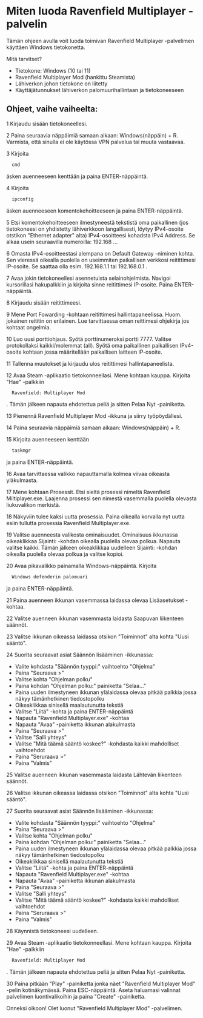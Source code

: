 
# Miten luoda Ravenfield Multiplayer -palvelin

Tämän ohjeen avulla voit luoda toimivan Ravenfield Multiplayer -palvelimen käyttäen Windows tietokonetta.

Mitä tarvitset?

- Tietokone: Windows (10 tai 11)
- Ravenfield Multiplayer Mod (hankittu Steamista)
- Lähiverkon johon tietokone on liitetty
- Käyttäjätunnukset lähiverkon palomuurihallintaan ja tietokoneeseen
## Ohjeet, vaihe vaiheelta:

1 Kirjaudu sisään tietokoneellesi.

2 Paina seuraavia näppäimiä samaan aikaan: Windows(näppäin) + R. Varmista, että sinulla ei ole käytössa VPN palvelua tai muuta vastaavaa.

3 Kirjoita
```bash
  cmd
```
äsken auenneeseen kenttään ja paina ENTER-näppäintä.

4 Kirjoita
```bash
  ipconfig
```
äsken auenneeseen komentokehoitteeseen ja paina ENTER-näppäintä.

5 Etsi komentokehoitteeseen ilmestyneestä tekstistä oma paikallinen (jos tietokoneesi on yhdistetty lähiverkkoon langallisesti, löytyy IPv4-osoite otstikon "Ethernet adapter" alta) IPv4-osoitteesi kohadsta IPv4 Address. Se alkaa usein seuraavilla numeroilla: 192.168 ...

6 Omasta IPv4-osoitteestasi alempana on Default Gateway -niminen kohta. Sen vieressä oikealla puolella on useimmiten paikallisen verkkosi reitittimesi IP-osoite. Se saattaa olla esim. 192.168.1.1 tai 192.168.0.1 .

7 Avaa jokin tietokoneellesi asennetuista selainohjelmista. Navigoi kursorillasi hakupalkkiin ja kirjoita sinne reitittimesi IP-osoite. Paina ENTER-näppäintä.

8 Kirjaudu sisään reitittimeesi.

9 Mene Port Fowarding -kohtaan reitittimesi hallintapaneelissa. Huom. jokainen reititin on erilainen. Lue tarvittaessa oman reittimesi ohjekirja jos kohtaat ongelmia.

10 Luo uusi porttiohjaus. Syötä porttinumeroksi portti 7777. Valitse protokollaksi kaikki/molemmat (all). Syötä oma paikallinen paikallisen IPv4-osoite kohtaan jossa määritellään paikallisen laitteen IP-osoite.

11 Tallenna muutokset ja kirjaudu ulos reitittimesi hallintapaneelista.

12 Avaa Steam -aplikaatio tietokonneellasi. Mene kohtaan kauppa. Kirjoita "Hae" -palkkiin

```bash
  Ravenfield: Multiplayer Mod
```
. Tämän jälkeen napauta ehdotettua peliä ja sitten Pelaa Nyt -painiketta.

13 Pienennä Ravenfield Multiplayer Mod -ikkuna ja siirry työpöydällesi.

14 Paina seuraavia näppäimiä samaan aikaan: Windows(näppäin) + R. 

15 Kirjoita auenneeseen kenttään
```bash
  taskmgr
```
ja paina ENTER-näppäintä.

16 Avaa tarvittaessa valikko napauttamalla kolmea viivaa oikeasta yläkulmasta.

17 Mene kohtaan Prosessit. Etsi sieltä prosessi nimeltä Ravenfield Miltiplayer.exe. Laajenna prosessi sen nimestä vasemmalla puolella olevasta liukuvalikon merkistä.

18 Näkyviin tulee kaksi uutta prosessia. Paina oikealla korvalla nyt uutta esiin tullutta prosessia Ravenfield Multiplayer.exe.

19 Valitse auenneesta valikosta ominaisuudet. Ominaisuus ikkunassa oikeaklikkaa Sijainti: -kohdan oikealla puolella olevaa polkua. Napauta valitse kaikki. Tämän jälkeen oikeaklikkaa uudelleen Sijainti: -kohdan oikealla puolella olevaa polkua ja valitse kopioi.

20 Avaa pikavalikko painamalla Windows-näppäintä. Kirjoita

```bash
  Windows defenderin palomuuri
```
ja paina ENTER-näppäintä.

21 Paina auenneen ikkunan vasemmassa laidassa olevaa Lisäasetukset -kohtaa.

22 Valitse auenneen ikkunan vasemmasta laidasta Saapuvan liikenteen säännöt. 

23 Valitse ikkunan oikeassa laidassa otsikon "Toiminnot" alta kohta "Uusi sääntö".

24 Suorita seuraavat asiat Säännön lisääminen -ikkunassa:

- Valite kohdasta "Säännön tyyppi:" vaihtoehto "Ohjelma"
- Paina "Seuraava >"
- Valitse kohta "Ohjelman polku"
- Paina kohdan "Ohjelman polku:" painiketta "Selaa..."
- Paina uuden ilmestyneen ikkunan ylälaidassa olevaa pitkää palkkia jossa näkyy tämänhetkinen tiedostopolku
- Oikeaklikkaa sinisellä maalautunutta tekstiä
- Valitse "Liitä" -kohta ja paina ENTER-näppäintä
- Napauta "Ravenfield Multiplayer.exe" -kohtaa
- Napauta "Avaa" -painiketta ikkunan alakulmasta
- Paina "Seuraava >"
- Valitse "Salli yhteys"
- Valitse "Mitä täämä sääntö koskee?" -kohdasta kaikki mahdolliset vaihtoehdot
- Paina "Seruraava >"
- Paina "Valmis"

25 Valitse auenneen ikkunan vasemmasta laidasta Lähtevän liikenteen säännöt.

26 Valitse ikkunan oikeassa laidassa otsikon "Toiminnot" alta kohta "Uusi sääntö".

27 Suorita seuraavat asiat Säännön lisääminen -ikkunassa:

- Valite kohdasta "Säännön tyyppi:" vaihtoehto "Ohjelma"
- Paina "Seuraava >"
- Valitse kohta "Ohjelman polku"
- Paina kohdan "Ohjelman polku:" painiketta "Selaa..."
- Paina uuden ilmestyneen ikkunan ylälaidassa olevaa pitkää palkkia jossa näkyy tämänhetkinen tiedostopolku
- Oikeaklikkaa sinisellä maalautunutta tekstiä
- Valitse "Liitä" -kohta ja paina ENTER-näppäintä
- Napauta "Ravenfield Multiplayer.exe" -kohtaa
- Napauta "Avaa" -painiketta ikkunan alakulmasta
- Paina "Seuraava >"
- Valitse "Salli yhteys"
- Valitse "Mitä täämä sääntö koskee?" -kohdasta kaikki mahdolliset vaihtoehdot
- Paina "Seruraava >"
- Paina "Valmis"

28 Käynnistä tietokoneesi uudelleen.

29 Avaa Steam -aplikaatio tietokonneellasi. Mene kohtaan kauppa. Kirjoita "Hae" -palkkiin

```bash
  Ravenfield: Multiplayer Mod
```
. Tämän jälkeen napauta ehdotettua peliä ja sitten Pelaa Nyt -painiketta.

30 Paina pitkään "Play" -painiketta jonka näet "Ravenfield Multiplayer Mod" -pelin kotinäkymässä. Paina ESC-näppäintä. Aseta haluamasi valinnat palvelimen luontivalikoihin ja paina "Create" -painiketta.

Onneksi olkoon! Olet luonut "Ravenfield Multiplayer Mod" -palvelimen.
